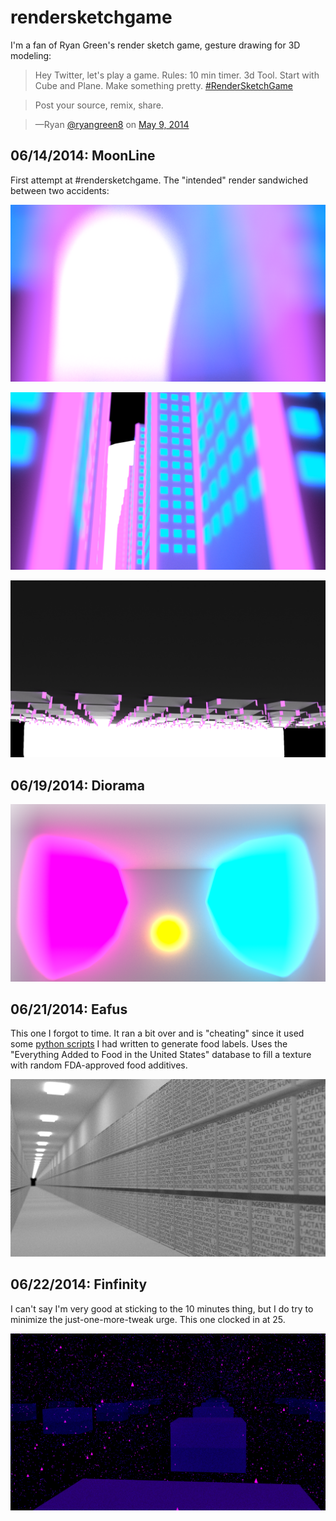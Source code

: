 # rendersketchgame #

I'm a fan of Ryan Green's render sketch game, gesture drawing for 3D modeling:

> Hey Twitter, let's play a game. Rules: 10 min timer. 3d Tool. Start with Cube and Plane. Make something pretty. [#RenderSketchGame](https://twitter.com/search?q=%23RenderSketchGame&amp;src=hash) 

> Post your source, remix, share.

> —Ryan [@ryangreen8](https://twitter.com/ryangreen8) on [May 9, 2014](https://twitter.com/ryangreen8/statuses/464796635424641024)



## 06/14/2014: MoonLine ##

First attempt at #rendersketchgame.  The "intended" render sandwiched between two accidents:

![Blurred Landscape](./06_14_2014/blurscape.png)

![Properly Focused](./06_14_2014/focused.png)

![Oops, wrong angle](./06_14_2014/oops.png)

## 06/19/2014: Diorama ##

![Diorama](./06_19_2014/diorama.png)

## 06/21/2014: Eafus ##

This one I forgot to time.  It ran a bit over and is "cheating" since it used some [python scripts](https://github.com/mikewesthad/Extract_EverythingAddedToFood_Database) I had written to generate food labels.  Uses the "Everything Added to Food in the United States" database to fill a texture with random FDA-approved food additives.

![Eafus](./06_21_2014/eafusAisle.png)


## 06/22/2014: Finfinity ##

I can't say I'm very good at sticking to the 10 minutes thing, but I do try to minimize the just-one-more-tweak urge.  This one clocked in at 25.

![finfinity](./06_22_2014/finfinity.png)